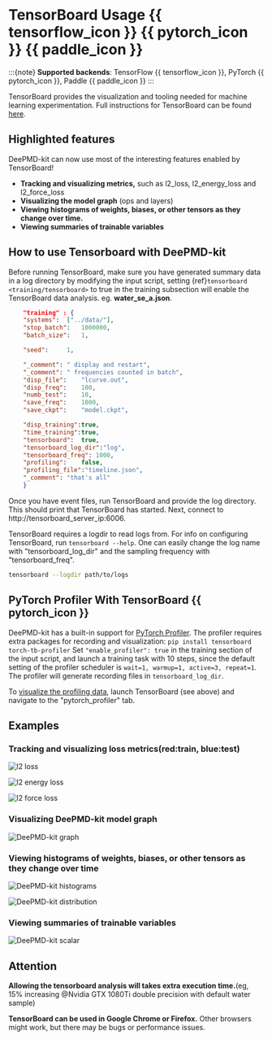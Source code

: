 # TensorBoard Usage {{ tensorflow_icon }} {{ pytorch_icon }} {{ paddle_icon }}

:::{note}
**Supported backends**: TensorFlow {{ tensorflow_icon }}, PyTorch {{ pytorch_icon }}, Paddle {{ paddle_icon }}
:::

TensorBoard provides the visualization and tooling needed for machine learning
experimentation. Full instructions for TensorBoard can be found
[here](https://tensorflow.google.cn/tensorboard).

## Highlighted features

DeePMD-kit can now use most of the interesting features enabled by TensorBoard!

- **Tracking and visualizing metrics,** such as l2_loss, l2_energy_loss and l2_force_loss
- **Visualizing the model graph** (ops and layers)
- **Viewing histograms of weights, biases, or other tensors as they change over time.**
- **Viewing summaries of trainable variables**

<!-- * **Projecting embeddings to a lower dimensional space.**
* **Precision curves.** -->

## How to use Tensorboard with DeePMD-kit

Before running TensorBoard, make sure you have generated summary data in a log
directory by modifying the input script, setting {ref}`tensorboard <training/tensorboard>` to true in the training subsection will enable the TensorBoard data analysis. eg. **water_se_a.json**.

```json
    "training" : {
	"systems":	["../data/"],
	"stop_batch":	1000000,
	"batch_size":	1,

	"seed":		1,

	"_comment": " display and restart",
	"_comment": " frequencies counted in batch",
	"disp_file":	"lcurve.out",
	"disp_freq":	100,
	"numb_test":	10,
	"save_freq":	1000,
	"save_ckpt":	"model.ckpt",

	"disp_training":true,
	"time_training":true,
	"tensorboard":	true,
	"tensorboard_log_dir":"log",
	"tensorboard_freq": 1000,
	"profiling":	false,
	"profiling_file":"timeline.json",
	"_comment":	"that's all"
    }
```

Once you have event files, run TensorBoard and provide the log directory. This
should print that TensorBoard has started. Next, connect to http://tensorboard_server_ip:6006.

TensorBoard requires a logdir to read logs from. For info on configuring TensorBoard, run `tensorboard --help`.
One can easily change the log name with "tensorboard_log_dir" and the sampling frequency with "tensorboard_freq".

```bash
tensorboard --logdir path/to/logs
```

## PyTorch Profiler With TensorBoard {{ pytorch_icon }}

DeePMD-kit has a built-in support for [PyTorch Profiler](https://pytorch.org/tutorials/intermediate/tensorboard_profiler_tutorial.html#use-profiler-to-record-execution-events).
The profiler requires extra packages for recording and visualization:
`pip install tensorboard torch-tb-profiler`
Set `"enable_profiler": true` in the training section of the input script, and launch a training task with 10 steps, since the default setting of the profiler scheduler is `wait=1, warmup=1, active=3, repeat=1`.
The profiler will generate recording files in `tensorboard_log_dir`.

To [visualize the profiling data](https://pytorch.org/tutorials/intermediate/tensorboard_profiler_tutorial.html#use-tensorboard-to-view-results-and-analyze-model-performance), launch TensorBoard (see above) and navigate to the "pytorch_profiler" tab.

## Examples

### Tracking and visualizing loss metrics(red:train, blue:test)

![l2 loss](../images/l2_loss.png)

![l2 energy loss](../images/l2_energy_loss.png)

![l2 force loss](../images/l2_force_loss.png)

### Visualizing DeePMD-kit model graph

![DeePMD-kit graph](../images/tensorboard-graph.png)

### Viewing histograms of weights, biases, or other tensors as they change over time

![DeePMD-kit histograms](../images/tensorboard-histograms.png)

![DeePMD-kit distribution](../images/tensorboard-distribution.png)

### Viewing summaries of trainable variables

![DeePMD-kit scalar](../images/tensorboard-scalar.png)

## Attention

**Allowing the tensorboard analysis will takes extra execution time.**(eg, 15% increasing @Nvidia GTX 1080Ti double precision with default water sample)

**TensorBoard can be used in Google Chrome or Firefox.** Other browsers might work, but there may be bugs or performance issues.
